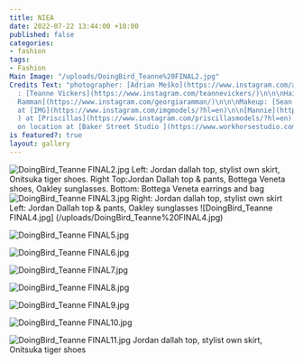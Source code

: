 ```yaml
---
title: NIEA
date: 2022-07-22 13:44:00 +10:00
published: false
categories:
- fashion
tags:
- Fashion
Main Image: "/uploads/DoingBird_Teanne%20FINAL2.jpg"
Credits Text: "photographer: [Adrian Meško](https://www.instagram.com/adrianmesko/)\n\nStylist
  : [Teanne Vickers](https://www.instagram.com/teannevickers/)\n\n\nHair: [Georgia
  Ramman](https://www.instagram.com/georgiaramman/)\n\n\nMakeup: [Sean Brady](https://www.instagram.com/seanetc/)\n\n\nModels:\n[Elibeidi](https://www.instagram.com/elibeidy/?hl=en)
  at [IMG](https://www.instagram.com/imgmodels/?hl=en)\n\n[Mannie](https://www.instagram.com/mannielafan/
  ) at [Priscillas](https://www.instagram.com/priscillasmodels/?hl=en) \n\n \nShot
  on location at [Baker Street Studio ](https://www.workhorsestudio.com.au/)\n\n"
is featured?: true
layout: gallery
---
```


![DoingBird_Teanne FINAL2.jpg](/uploads/DoingBird_Teanne%20FINAL2.jpg)
Left: Jordan dallah top, stylist own skirt, Onitsuka tiger shoes.
            Right Top:Jordan Dallah top & pants, Bottega Veneta shoes, Oakley sunglasses. Bottom: Bottega Veneta earrings and bag
![DoingBird_Teanne FINAL3.jpg](/uploads/DoingBird_Teanne%20FINAL3.jpg)
Right: Jordan dallah top, stylist own skirt Left: Jordan Dallah top & pants,  Oakley sunglasses
![DoingBird_Teanne FINAL4.jpg] (/uploads/DoingBird_Teanne%20FINAL4.jpg)

![DoingBird_Teanne FINAL5.jpg](/uploads/DoingBird_Teanne%20FINAL5.jpg)

![DoingBird_Teanne FINAL6.jpg](/uploads/DoingBird_Teanne%20FINAL6.jpg)

![DoingBird_Teanne FINAL7.jpg](/uploads/DoingBird_Teanne%20FINAL7.jpg)

![DoingBird_Teanne FINAL8.jpg](/uploads/DoingBird_Teanne%20FINAL8.jpg)

![DoingBird_Teanne FINAL9.jpg](/uploads/DoingBird_Teanne%20FINAL9.jpg)

![DoingBird_Teanne FINAL10.jpg](/uploads/DoingBird_Teanne%20FINAL10.jpg)

![DoingBird_Teanne FINAL11.jpg](/uploads/DoingBird_Teanne%20FINAL11.jpg)
Jordan dallah top, stylist own skirt, Onitsuka tiger shoes